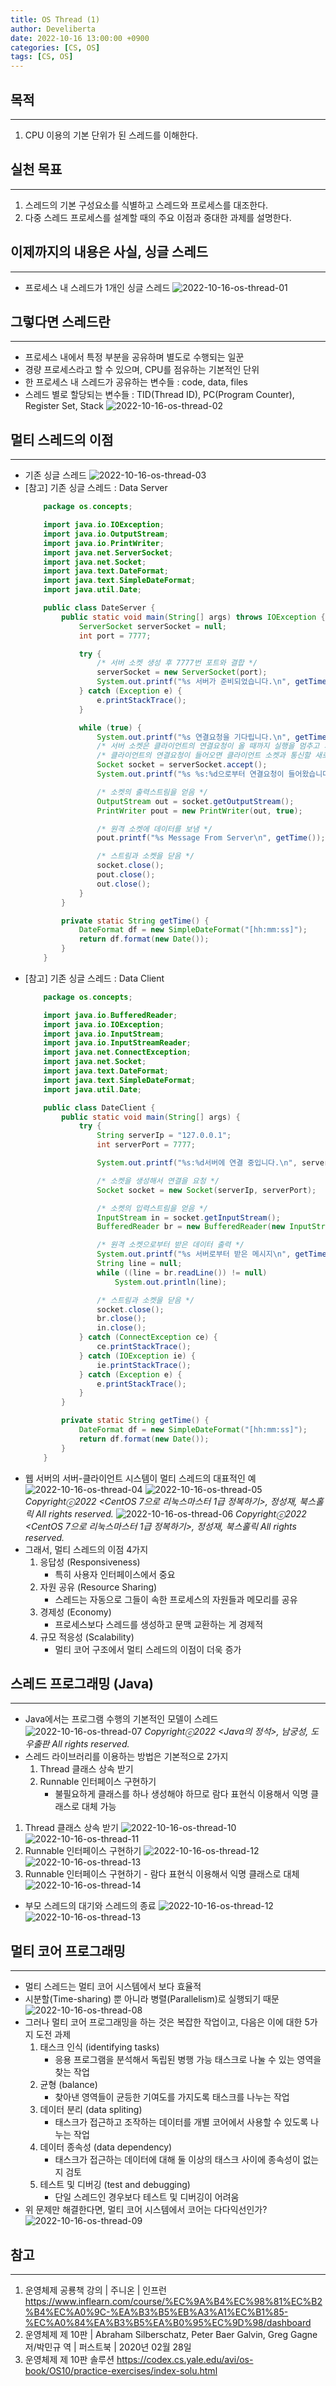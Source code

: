 ```yaml
---
title: OS Thread (1)
author: Develiberta
date: 2022-10-16 13:00:00 +0900
categories: [CS, OS]
tags: [CS, OS]
---
```



## 목적
---
1. CPU 이용의 기본 단위가 된 스레드를 이해한다.

## 실천 목표
---
1. 스레드의 기본 구성요소를 식별하고 스레드와 프로세스를 대조한다.
2. 다중 스레드 프로세스를 설계할 때의 주요 이점과 중대한 과제를 설명한다.

## 이제까지의 내용은 사실, 싱글 스레드
---
- 프로세스 내 스레드가 1개인 싱글 스레드
![2022-10-16-os-thread-01](/assets/img/illustrations/2022-10-16-os-thread-01.jpg)

## 그렇다면 스레드란
---
- 프로세스 내에서 특정 부분을 공유하며 별도로 수행되는 일꾼
- 경량 프로세스라고 할 수 있으며, CPU를 점유하는 기본적인 단위
- 한 프로세스 내 스레드가 공유하는 변수들 : code, data, files
- 스레드 별로 할당되는 변수들 : TID(Thread ID), PC(Program Counter), Register Set, Stack
![2022-10-16-os-thread-02](/assets/img/illustrations/2022-10-16-os-thread-02.jpg)

## 멀티 스레드의 이점
---
- 기존 싱글 스레드
![2022-10-16-os-thread-03](/assets/img/illustrations/2022-10-16-os-thread-03.jpg)
- [참고] 기존 싱글 스레드 : Data Server
	```java
		package os.concepts;

		import java.io.IOException;
		import java.io.OutputStream;
		import java.io.PrintWriter;
		import java.net.ServerSocket;
		import java.net.Socket;
		import java.text.DateFormat;
		import java.text.SimpleDateFormat;
		import java.util.Date;

		public class DateServer {
			public static void main(String[] args) throws IOException {
				ServerSocket serverSocket = null;
				int port = 7777;

				try {
					/* 서버 소켓 생성 후 7777번 포트와 결합 */
					serverSocket = new ServerSocket(port);
					System.out.printf("%s 서버가 준비되었습니다.\n", getTime());
				} catch (Exception e) {
					e.printStackTrace();
				}

				while (true) {
					System.out.printf("%s 연결요청을 기다립니다.\n", getTime());
					/* 서버 소켓은 클라이언트의 연결요청이 올 때까지 실행을 멈추고 기다림 */
					/* 클라이언트의 연결요청이 들어오면 클라이언트 소켓과 통신할 새로운 소켓 생성 */
					Socket socket = serverSocket.accept();
					System.out.printf("%s %s:%d으로부터 연결요청이 들어왔습니다.\n", getTime(), socket.getInetAddress(), socket.getPort());

					/* 소켓의 출력스트림을 얻음 */
					OutputStream out = socket.getOutputStream();
					PrintWriter pout = new PrintWriter(out, true);

					/* 원격 소켓에 데이터를 보냄 */
					pout.printf("%s Message From Server\n", getTime());

					/* 스트림과 소켓을 닫음 */
					socket.close();
					pout.close();
					out.close();
				}
			}

			private static String getTime() {
				DateFormat df = new SimpleDateFormat("[hh:mm:ss]");
				return df.format(new Date());
			}
		}
	```
- [참고] 기존 싱글 스레드 : Data Client
	```java
		package os.concepts;

		import java.io.BufferedReader;
		import java.io.IOException;
		import java.io.InputStream;
		import java.io.InputStreamReader;
		import java.net.ConnectException;
		import java.net.Socket;
		import java.text.DateFormat;
		import java.text.SimpleDateFormat;
		import java.util.Date;

		public class DateClient {
			public static void main(String[] args) {
				try {
					String serverIp = "127.0.0.1";
					int serverPort = 7777;

					System.out.printf("%s:%d서버에 연결 중입니다.\n", serverIp, serverPort);

					/* 소켓을 생성해서 연결을 요청 */
					Socket socket = new Socket(serverIp, serverPort);

					/* 소켓의 입력스트림을 얻음 */
					InputStream in = socket.getInputStream();
					BufferedReader br = new BufferedReader(new InputStreamReader(in));

					/* 원격 소켓으로부터 받은 데이터 출력 */
					System.out.printf("%s 서버로부터 받은 메시지\n", getTime());
					String line = null;
					while ((line = br.readLine()) != null)
						System.out.println(line);

					/* 스트림과 소켓을 닫음 */
					socket.close();
					br.close();
					in.close();
				} catch (ConnectException ce) {
					ce.printStackTrace();
				} catch (IOException ie) {
					ie.printStackTrace();
				} catch (Exception e) {
					e.printStackTrace();
				}
			}

			private static String getTime() {
				DateFormat df = new SimpleDateFormat("[hh:mm:ss]");
				return df.format(new Date());
			}
		}
	```
- 웹 서버의 서버-클라이언트 시스템이 멀티 스레드의 대표적인 예
![2022-10-16-os-thread-04](/assets/img/illustrations/2022-10-16-os-thread-04.jpg)
![2022-10-16-os-thread-05](/assets/img/illustrations/2022-10-16-os-thread-05.jpg)
_Copyrightⓒ2022 <CentOS 7으로 리눅스마스터 1급 정복하기>, 정성재, 북스홀릭 All rights reserved._
![2022-10-16-os-thread-06](/assets/img/illustrations/2022-10-16-os-thread-06.jpg)
_Copyrightⓒ2022 <CentOS 7으로 리눅스마스터 1급 정복하기>, 정성재, 북스홀릭 All rights reserved._
- 그래서, 멀티 스레드의 이점 4가지
	1. 응답성 (Responsiveness)
		- 특히 사용자 인터페이스에서 중요
	2. 자원 공유 (Resource Sharing)
		- 스레드는 자동으로 그들이 속한 프로세스의 자원들과 메모리를 공유
	3. 경제성 (Economy)
		- 프로세스보다 스레드를 생성하고 문맥 교환하는 게 경제적
	4. 규모 적응성 (Scalability)
		- 멀티 코어 구조에서 멀티 스레드의 이점이 더욱 증가

## 스레드 프로그래밍 (Java)
---
- Java에서는 프로그램 수행의 기본적인 모델이 스레드
![2022-10-16-os-thread-07](/assets/img/illustrations/2022-10-16-os-thread-07.jpg)
_Copyrightⓒ2022 <Java의 정석>, 남궁성, 도우출판 All rights reserved._
- 스레드 라이브러리를 이용하는 방법은 기본적으로 2가지
	1. Thread 클래스 상속 받기
	2. Runnable 인터페이스 구현하기
		- 불필요하게 클래스를 하나 생성해야 하므로 람다 표현식 이용해서 익명 클래스로 대체 가능
1. Thread 클래스 상속 받기
![2022-10-16-os-thread-10](/assets/img/illustrations/2022-10-16-os-thread-10.jpg)
![2022-10-16-os-thread-11](/assets/img/illustrations/2022-10-16-os-thread-11.jpg)
2. Runnable 인터페이스 구현하기
![2022-10-16-os-thread-12](/assets/img/illustrations/2022-10-16-os-thread-12.jpg)
![2022-10-16-os-thread-13](/assets/img/illustrations/2022-10-16-os-thread-13.jpg)
3. Runnable 인터페이스 구현하기 - 람다 표현식 이용해서 익명 클래스로 대체
![2022-10-16-os-thread-14](/assets/img/illustrations/2022-10-16-os-thread-14.jpg)
- 부모 스레드의 대기와 스레드의 종료
![2022-10-16-os-thread-12](/assets/img/illustrations/2022-10-16-os-thread-15.jpg)
![2022-10-16-os-thread-13](/assets/img/illustrations/2022-10-16-os-thread-16.jpg)

## 멀티 코어 프로그래밍
---
- 멀티 스레드는 멀티 코어 시스템에서 보다 효율적
- 시분할(Time-sharing) 뿐 아니라 병렬(Parallelism)로 실행되기 때문
![2022-10-16-os-thread-08](/assets/img/illustrations/2022-10-16-os-thread-08.jpg)
- 그러나 멀티 코어 프로그래밍을 하는 것은 복잡한 작업이고, 다음은 이에 대한 5가지 도전 과제
	1. 태스크 인식 (identifying tasks)
		- 응용 프로그램을 분석해서 독립된 병행 가능 태스크로 나눌 수 있는 영역을 찾는 작업
	2. 균형 (balance)
		- 찾아낸 영역들이 균등한 기여도를 가지도록 태스크를 나누는 작업
	3. 데이터 분리 (data spliting)
		- 태스크가 접근하고 조작하는 데이터를 개별 코어에서 사용할 수 있도록 나누는 작업
	4. 데이터 종속성 (data dependency)
		- 태스크가 접근하는 데이터에 대해 둘 이상의 태스크 사이에 종속성이 없는지 검토
	5. 테스트 및 디버깅 (test and debugging)
		- 단일 스레드인 경우보다 테스트 및 디버깅이 어려움
- 위 문제만 해결한다면, 멀티 코어 시스템에서 코어는 다다익선인가?
![2022-10-16-os-thread-09](/assets/img/illustrations/2022-10-16-os-thread-09.jpg)

## 참고
---
1. 운영체제 공룡책 강의 | 주니온 | 인프런
	https://www.inflearn.com/course/%EC%9A%B4%EC%98%81%EC%B2%B4%EC%A0%9C-%EA%B3%B5%EB%A3%A1%EC%B1%85-%EC%A0%84%EA%B3%B5%EA%B0%95%EC%9D%98/dashboard
2. 운영체제 제 10판 | Abraham Silberschatz, Peter Baer Galvin, Greg Gagne 저/박민규 역 | 퍼스트북 | 2020년 02월 28일
3. 운영체제 제 10판 솔루션
	https://codex.cs.yale.edu/avi/os-book/OS10/practice-exercises/index-solu.html